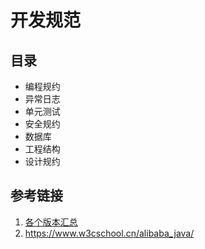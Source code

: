 # 开发规范



## 目录

* 编程规约
* 异常日志
* 单元测试
* 安全规约
* 数据库
* 工程结构
* 设计规约



## 参考链接

1. [各个版本汇总](https://blog.csdn.net/promsing/article/details/122266173)
2. https://www.w3cschool.cn/alibaba_java/